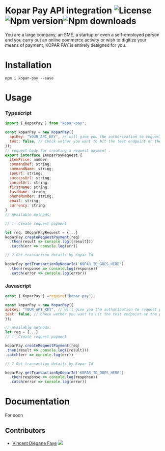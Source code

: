 # Kopar Pay API integration ![License](https://img.shields.io/npm/l/kopar-pay)![Npm version](https://img.shields.io/npm/v/kopar-pay)![Npm downloads](https://img.shields.io/npm/dm/kopar-pay)

You are a large company, an SME, a startup or even a self-employed person and you carry out an online commerce activity or wish to digitize your means of payment, KOPAR PAY is entirely designed for you.

# Installation

`npm i kopar-pay --save`

# Usage

### Typescript

```js
import { KoparPay } from "kopar-pay";

const koparPay = new KoparPay({
  apiKey: "YOUR_API_KEY", // will give you the authorization to request payment
  test: false, // Check wether you want to hit the test endpoint or the production one
});
// request body for creating a request payment :
export interface IKoparPayRequest {
  itemPrice: number;
  commandRef: string;
  commandName: string;
  ipnUrl: string;
  successUrl: string;
  cancelUrl: string;
  firstName: string;
  lastName: string;
  phoneNumber: string;
  email: string;
  currency: string;
}
// Available methods:

// 1- Create request payment

let req: IKoparPayRequest = {...}
koparPay.createRequestPayment(req)
  .then(result => console.log({result}))
  .catch(err => console.log(err))

// 2-Get transaction details by Kopar Id

koparPay.getTransactionByKoparId('KOPAR_ID_GOES_HERE')
  .then(response => console.log(response))
  .catch(error => console.log(error))
```

### Javascript

```js
const { KoparPay } =require("kopar-pay");

const koparPay = new KoparPay({
apiKey: "YOUR_API_KEY", // will give you the authorization to request payment
test: false, // Check wether you want to hit the test endpoint or the production one
});

// Available methods:
let req = {...}
// 1- Create request payment

koparPay.createRequestPayment(req)
.then(result => console.log({result}))
.catch(err => console.log(err))

// 2-Get transaction details by Kopar Id

koparPay.getTransactionByKoparId('KOPAR_ID_GOES_HERE')
  .then(response => console.log(response))
  .catch(error => console.log(error))
```

# Documentation

For soon

## Contributors

- <a href="https://twitter.com/Tweentyceent" alt="Vincent Diégane Faye">Vincent Diégane Faye</a>
  [![](https://img.shields.io/twitter/follow/Tweentyceent?style=social)](https://twitter.com/Tweentyceent)
